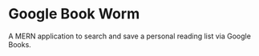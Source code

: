  # Google Book Worm
A MERN application to search and save a personal reading list via Google Books.
